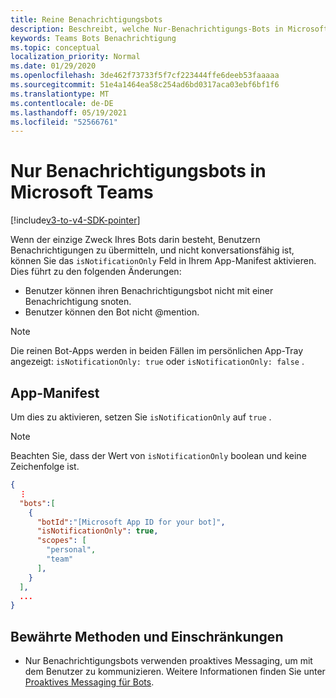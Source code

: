 ```yaml
---
title: Reine Benachrichtigungsbots
description: Beschreibt, welche Nur-Benachrichtigungs-Bots in Microsoft Teams
keywords: Teams Bots Benachrichtigung
ms.topic: conceptual
localization_priority: Normal
ms.date: 01/29/2020
ms.openlocfilehash: 3de462f73733f5f7cf223444ffe6deeb53faaaaa
ms.sourcegitcommit: 51e4a1464ea58c254ad6bd0317aca03ebf6bf1f6
ms.translationtype: MT
ms.contentlocale: de-DE
ms.lasthandoff: 05/19/2021
ms.locfileid: "52566761"
---
```

# <a name="notification-only-bots-in-microsoft-teams"></a>Nur Benachrichtigungsbots in Microsoft Teams

[!include[v3-to-v4-SDK-pointer](~/includes/v3-to-v4-pointer-bots.md)]

Wenn der einzige Zweck Ihres Bots darin besteht, Benutzern Benachrichtigungen zu übermitteln, und nicht konversationsfähig ist, können Sie das `isNotificationOnly` Feld in Ihrem App-Manifest aktivieren. Dies führt zu den folgenden Änderungen:

* Benutzer können ihren Benachrichtigungsbot nicht mit einer Benachrichtigung snoten.
* Benutzer können den Bot nicht @mention.

> [!NOTE]
> Die reinen Bot-Apps werden in beiden Fällen im persönlichen App-Tray angezeigt: `isNotificationOnly: true` oder `isNotificationOnly: false` .

## <a name="app-manifest"></a>App-Manifest

Um dies zu aktivieren, setzen Sie `isNotificationOnly` auf `true` .

> [!NOTE]
> Beachten Sie, dass der Wert von `isNotificationOnly` boolean und keine Zeichenfolge ist.

```json
{
  ⋮
  "bots":[
    {
      "botId":"[Microsoft App ID for your bot]",
      "isNotificationOnly": true,
      "scopes": [
        "personal",
        "team"
      ],
    }
  ],
  ...
}
```

## <a name="best-practices-and-limitations"></a>Bewährte Methoden und Einschränkungen

* Nur Benachrichtigungsbots verwenden proaktives Messaging, um mit dem Benutzer zu kommunizieren. Weitere Informationen finden Sie unter [Proaktives Messaging für Bots](~/resources/bot-v3/bot-conversations/bots-conv-proactive.md).
